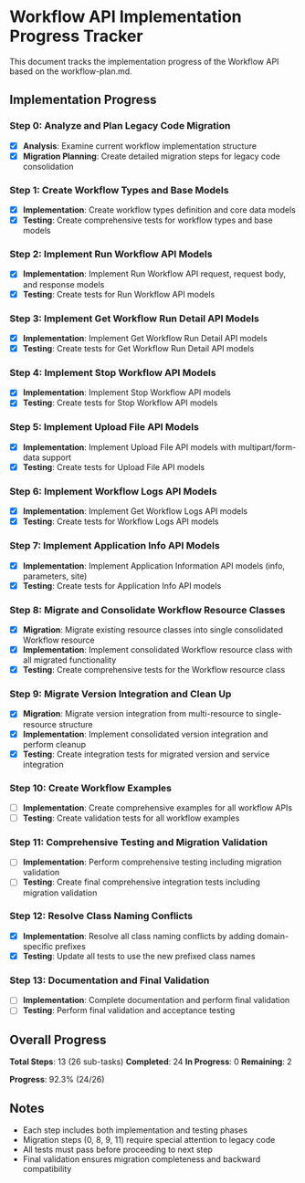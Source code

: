 # Workflow API Implementation Progress Tracker

This document tracks the implementation progress of the Workflow API based on the workflow-plan.md.

## Implementation Progress

### Step 0: Analyze and Plan Legacy Code Migration
- [x] **Analysis**: Examine current workflow implementation structure
- [x] **Migration Planning**: Create detailed migration steps for legacy code consolidation

### Step 1: Create Workflow Types and Base Models
- [x] **Implementation**: Create workflow types definition and core data models
- [x] **Testing**: Create comprehensive tests for workflow types and base models

### Step 2: Implement Run Workflow API Models
- [x] **Implementation**: Implement Run Workflow API request, request body, and response models
- [x] **Testing**: Create tests for Run Workflow API models

### Step 3: Implement Get Workflow Run Detail API Models
- [x] **Implementation**: Implement Get Workflow Run Detail API models
- [x] **Testing**: Create tests for Get Workflow Run Detail API models

### Step 4: Implement Stop Workflow API Models
- [x] **Implementation**: Implement Stop Workflow API models
- [x] **Testing**: Create tests for Stop Workflow API models

### Step 5: Implement Upload File API Models
- [x] **Implementation**: Implement Upload File API models with multipart/form-data support
- [x] **Testing**: Create tests for Upload File API models

### Step 6: Implement Workflow Logs API Models
- [x] **Implementation**: Implement Get Workflow Logs API models
- [x] **Testing**: Create tests for Workflow Logs API models

### Step 7: Implement Application Info API Models
- [x] **Implementation**: Implement Application Information API models (info, parameters, site)
- [x] **Testing**: Create tests for Application Info API models

### Step 8: Migrate and Consolidate Workflow Resource Classes
- [x] **Migration**: Migrate existing resource classes into single consolidated Workflow resource
- [x] **Implementation**: Implement consolidated Workflow resource class with all migrated functionality
- [x] **Testing**: Create comprehensive tests for the Workflow resource class

### Step 9: Migrate Version Integration and Clean Up
- [x] **Migration**: Migrate version integration from multi-resource to single-resource structure
- [x] **Implementation**: Implement consolidated version integration and perform cleanup
- [x] **Testing**: Create integration tests for migrated version and service integration

### Step 10: Create Workflow Examples
- [ ] **Implementation**: Create comprehensive examples for all workflow APIs
- [ ] **Testing**: Create validation tests for all workflow examples

### Step 11: Comprehensive Testing and Migration Validation
- [ ] **Implementation**: Perform comprehensive testing including migration validation
- [ ] **Testing**: Create final comprehensive integration tests including migration validation

### Step 12: Resolve Class Naming Conflicts
- [x] **Implementation**: Resolve all class naming conflicts by adding domain-specific prefixes
- [x] **Testing**: Update all tests to use the new prefixed class names

### Step 13: Documentation and Final Validation
- [ ] **Implementation**: Complete documentation and perform final validation
- [ ] **Testing**: Perform final validation and acceptance testing

## Overall Progress

**Total Steps**: 13 (26 sub-tasks)
**Completed**: 24
**In Progress**: 0
**Remaining**: 2

**Progress**: 92.3% (24/26)

## Notes

- Each step includes both implementation and testing phases
- Migration steps (0, 8, 9, 11) require special attention to legacy code
- All tests must pass before proceeding to next step
- Final validation ensures migration completeness and backward compatibility